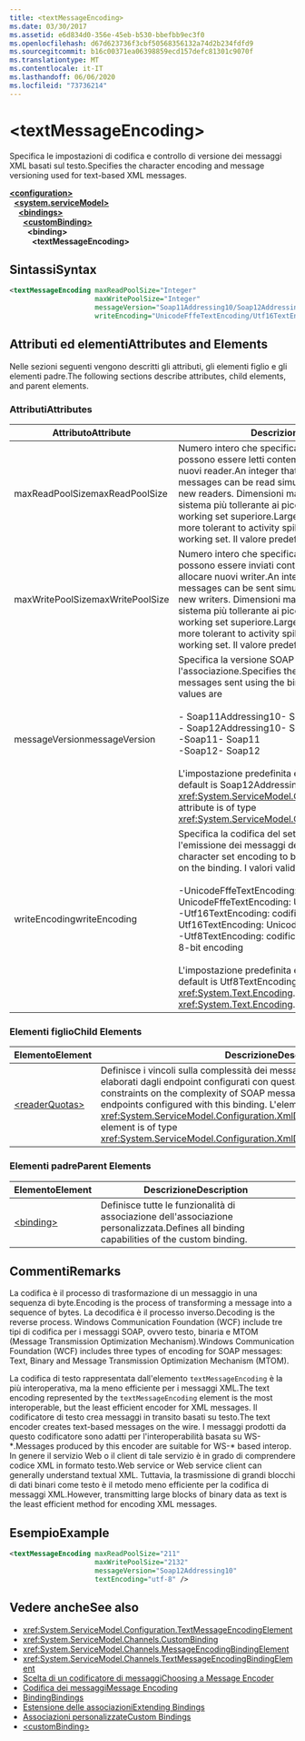 ```yaml
---
title: <textMessageEncoding>
ms.date: 03/30/2017
ms.assetid: e6d834d0-356e-45eb-b530-bbefbb9ec3f0
ms.openlocfilehash: d67d623736f3cbf50568356132a74d2b234fdfd9
ms.sourcegitcommit: b16c00371ea06398859ecd157defc81301c9070f
ms.translationtype: MT
ms.contentlocale: it-IT
ms.lasthandoff: 06/06/2020
ms.locfileid: "73736214"
---
```

# \<textMessageEncoding>
<span data-ttu-id="2e6e3-101">Specifica le impostazioni di codifica e controllo di versione dei messaggi XML basati sul testo.</span><span class="sxs-lookup"><span data-stu-id="2e6e3-101">Specifies the character encoding and message versioning used for text-based XML messages.</span></span>  
  
[**\<configuration>**](../configuration-element.md)\
&nbsp;&nbsp;[**\<system.serviceModel>**](system-servicemodel.md)\
&nbsp;&nbsp;&nbsp;&nbsp;[**\<bindings>**](bindings.md)\
&nbsp;&nbsp;&nbsp;&nbsp;&nbsp;&nbsp;[**\<customBinding>**](custombinding.md)\
&nbsp;&nbsp;&nbsp;&nbsp;&nbsp;&nbsp;&nbsp;&nbsp;**\<binding>**\
&nbsp;&nbsp;&nbsp;&nbsp;&nbsp;&nbsp;&nbsp;&nbsp;&nbsp;&nbsp;**\<textMessageEncoding>**  
  
## <a name="syntax"></a><span data-ttu-id="2e6e3-102">Sintassi</span><span class="sxs-lookup"><span data-stu-id="2e6e3-102">Syntax</span></span>  
  
```xml  
<textMessageEncoding maxReadPoolSize="Integer"
                     maxWritePoolSize="Integer"
                     messageVersion="Soap11Addressing10/Soap12Addressing10"
                     writeEncoding="UnicodeFffeTextEncoding/Utf16TextEncoding/Utf8TextEncoding" />
```  
  
## <a name="attributes-and-elements"></a><span data-ttu-id="2e6e3-103">Attributi ed elementi</span><span class="sxs-lookup"><span data-stu-id="2e6e3-103">Attributes and Elements</span></span>  
 <span data-ttu-id="2e6e3-104">Nelle sezioni seguenti vengono descritti gli attributi, gli elementi figlio e gli elementi padre.</span><span class="sxs-lookup"><span data-stu-id="2e6e3-104">The following sections describe attributes, child elements, and parent elements.</span></span>  
  
### <a name="attributes"></a><span data-ttu-id="2e6e3-105">Attributi</span><span class="sxs-lookup"><span data-stu-id="2e6e3-105">Attributes</span></span>  
  
|<span data-ttu-id="2e6e3-106">Attributo</span><span class="sxs-lookup"><span data-stu-id="2e6e3-106">Attribute</span></span>|<span data-ttu-id="2e6e3-107">Descrizione</span><span class="sxs-lookup"><span data-stu-id="2e6e3-107">Description</span></span>|  
|---------------|-----------------|  
|<span data-ttu-id="2e6e3-108">maxReadPoolSize</span><span class="sxs-lookup"><span data-stu-id="2e6e3-108">maxReadPoolSize</span></span>|<span data-ttu-id="2e6e3-109">Numero intero che specifica il numero di messaggi che possono essere letti contemporaneamente senza allocare nuovi reader.</span><span class="sxs-lookup"><span data-stu-id="2e6e3-109">An integer that specifies how many messages can be read simultaneously without allocating new readers.</span></span> <span data-ttu-id="2e6e3-110">Dimensioni maggiori del pool rendono il sistema più tollerante ai picchi di attività al costo di un working set superiore.</span><span class="sxs-lookup"><span data-stu-id="2e6e3-110">Larger pool sizes make the system more tolerant to activity spikes at the cost of a larger working set.</span></span> <span data-ttu-id="2e6e3-111">Il valore predefinito è 64.</span><span class="sxs-lookup"><span data-stu-id="2e6e3-111">The default is 64.</span></span>|  
|<span data-ttu-id="2e6e3-112">maxWritePoolSize</span><span class="sxs-lookup"><span data-stu-id="2e6e3-112">maxWritePoolSize</span></span>|<span data-ttu-id="2e6e3-113">Numero intero che specifica il numero di messaggi che possono essere inviati contemporaneamente senza allocare nuovi writer.</span><span class="sxs-lookup"><span data-stu-id="2e6e3-113">An integer that specifies how many messages can be sent simultaneously without allocating new writers.</span></span> <span data-ttu-id="2e6e3-114">Dimensioni maggiori del pool rendono il sistema più tollerante ai picchi di attività al costo di un working set superiore.</span><span class="sxs-lookup"><span data-stu-id="2e6e3-114">Larger pool sizes make the system more tolerant to activity spikes at the cost of a larger working set.</span></span> <span data-ttu-id="2e6e3-115">Il valore predefinito è 16.</span><span class="sxs-lookup"><span data-stu-id="2e6e3-115">The default is 16.</span></span>|  
|<span data-ttu-id="2e6e3-116">messageVersion</span><span class="sxs-lookup"><span data-stu-id="2e6e3-116">messageVersion</span></span>|<span data-ttu-id="2e6e3-117">Specifica la versione SOAP dei messaggi inviati usando l'associazione.</span><span class="sxs-lookup"><span data-stu-id="2e6e3-117">Specifies the SOAP version of the messages sent using the binding.</span></span> <span data-ttu-id="2e6e3-118">I valori validi sono:</span><span class="sxs-lookup"><span data-stu-id="2e6e3-118">Valid values are</span></span><br /><br /> <span data-ttu-id="2e6e3-119">- Soap11Addressing10</span><span class="sxs-lookup"><span data-stu-id="2e6e3-119">-   Soap11Addressing10</span></span><br /><span data-ttu-id="2e6e3-120">- Soap12Addressing10</span><span class="sxs-lookup"><span data-stu-id="2e6e3-120">-   Soap12Addressing10</span></span><br /><span data-ttu-id="2e6e3-121">-Soap11</span><span class="sxs-lookup"><span data-stu-id="2e6e3-121">-   Soap11</span></span><br /><span data-ttu-id="2e6e3-122">-Soap12</span><span class="sxs-lookup"><span data-stu-id="2e6e3-122">-  Soap12</span></span><br /><br /><span data-ttu-id="2e6e3-123">L'impostazione predefinita è Soap12Addressing10.</span><span class="sxs-lookup"><span data-stu-id="2e6e3-123">The default is Soap12Addressing10.</span></span> <span data-ttu-id="2e6e3-124">L'attributo è di tipo <xref:System.ServiceModel.Channels.MessageVersion>.</span><span class="sxs-lookup"><span data-stu-id="2e6e3-124">This attribute is of type <xref:System.ServiceModel.Channels.MessageVersion>.</span></span>|  
|<span data-ttu-id="2e6e3-125">writeEncoding</span><span class="sxs-lookup"><span data-stu-id="2e6e3-125">writeEncoding</span></span>|<span data-ttu-id="2e6e3-126">Specifica la codifica del set di caratteri da usare per l'emissione dei messaggi dell'associazione.</span><span class="sxs-lookup"><span data-stu-id="2e6e3-126">Specifies the character set encoding to be used for emitting messages on the binding.</span></span> <span data-ttu-id="2e6e3-127">I valori validi sono:</span><span class="sxs-lookup"><span data-stu-id="2e6e3-127">Valid values are</span></span><br /><br /> <span data-ttu-id="2e6e3-128">-UnicodeFffeTextEncoding: codifica Unicode BigEndian</span><span class="sxs-lookup"><span data-stu-id="2e6e3-128">-   UnicodeFffeTextEncoding: Unicode BigEndian encoding</span></span><br /><span data-ttu-id="2e6e3-129">-Utf16TextEncoding: codifica Unicode</span><span class="sxs-lookup"><span data-stu-id="2e6e3-129">-   Utf16TextEncoding: Unicode encoding</span></span><br /><span data-ttu-id="2e6e3-130">-Utf8TextEncoding: codifica a 8 bit</span><span class="sxs-lookup"><span data-stu-id="2e6e3-130">-   Utf8TextEncoding: 8-bit encoding</span></span><br /><br /> <span data-ttu-id="2e6e3-131">L'impostazione predefinita è Utf8TextEncoding.</span><span class="sxs-lookup"><span data-stu-id="2e6e3-131">The default is Utf8TextEncoding.</span></span> <span data-ttu-id="2e6e3-132">L'attributo è di tipo <xref:System.Text.Encoding>.</span><span class="sxs-lookup"><span data-stu-id="2e6e3-132">This attribute is of type <xref:System.Text.Encoding>.</span></span>|  
  
### <a name="child-elements"></a><span data-ttu-id="2e6e3-133">Elementi figlio</span><span class="sxs-lookup"><span data-stu-id="2e6e3-133">Child Elements</span></span>  
  
|<span data-ttu-id="2e6e3-134">Elemento</span><span class="sxs-lookup"><span data-stu-id="2e6e3-134">Element</span></span>|<span data-ttu-id="2e6e3-135">Descrizione</span><span class="sxs-lookup"><span data-stu-id="2e6e3-135">Description</span></span>|  
|-------------|-----------------|  
|[\<readerQuotas>](https://docs.microsoft.com/previous-versions/dotnet/netframework-4.0/ms731325(v=vs.100))|<span data-ttu-id="2e6e3-136">Definisce i vincoli sulla complessità dei messaggi SOAP che possono essere elaborati dagli endpoint configurati con questa associazione.</span><span class="sxs-lookup"><span data-stu-id="2e6e3-136">Defines the constraints on the complexity of SOAP messages that can be processed by endpoints configured with this binding.</span></span> <span data-ttu-id="2e6e3-137">L'elemento è di tipo <xref:System.ServiceModel.Configuration.XmlDictionaryReaderQuotasElement>.</span><span class="sxs-lookup"><span data-stu-id="2e6e3-137">This element is of type <xref:System.ServiceModel.Configuration.XmlDictionaryReaderQuotasElement>.</span></span>|  
  
### <a name="parent-elements"></a><span data-ttu-id="2e6e3-138">Elementi padre</span><span class="sxs-lookup"><span data-stu-id="2e6e3-138">Parent Elements</span></span>  
  
|<span data-ttu-id="2e6e3-139">Elemento</span><span class="sxs-lookup"><span data-stu-id="2e6e3-139">Element</span></span>|<span data-ttu-id="2e6e3-140">Descrizione</span><span class="sxs-lookup"><span data-stu-id="2e6e3-140">Description</span></span>|  
|-------------|-----------------|  
|[\<binding>](bindings.md)|<span data-ttu-id="2e6e3-141">Definisce tutte le funzionalità di associazione dell'associazione personalizzata.</span><span class="sxs-lookup"><span data-stu-id="2e6e3-141">Defines all binding capabilities of the custom binding.</span></span>|  
  
## <a name="remarks"></a><span data-ttu-id="2e6e3-142">Commenti</span><span class="sxs-lookup"><span data-stu-id="2e6e3-142">Remarks</span></span>  
 <span data-ttu-id="2e6e3-143">La codifica è il processo di trasformazione di un messaggio in una sequenza di byte.</span><span class="sxs-lookup"><span data-stu-id="2e6e3-143">Encoding is the process of transforming a message into a sequence of bytes.</span></span> <span data-ttu-id="2e6e3-144">La decodifica è il processo inverso.</span><span class="sxs-lookup"><span data-stu-id="2e6e3-144">Decoding is the reverse process.</span></span> <span data-ttu-id="2e6e3-145">Windows Communication Foundation (WCF) include tre tipi di codifica per i messaggi SOAP, ovvero testo, binaria e MTOM (Message Transmission Optimization Mechanism).</span><span class="sxs-lookup"><span data-stu-id="2e6e3-145">Windows Communication Foundation (WCF) includes three types of encoding for SOAP messages: Text, Binary and Message Transmission Optimization Mechanism (MTOM).</span></span>  
  
 <span data-ttu-id="2e6e3-146">La codifica di testo rappresentata dall'elemento `textMessageEncoding` è la più interoperativa, ma la meno efficiente per i messaggi XML.</span><span class="sxs-lookup"><span data-stu-id="2e6e3-146">The text encoding represented by the `textMessageEncoding` element is the most interoperable, but the least efficient encoder for XML messages.</span></span>  <span data-ttu-id="2e6e3-147">Il codificatore di testo crea messaggi in transito basati su testo.</span><span class="sxs-lookup"><span data-stu-id="2e6e3-147">The text encoder creates text-based messages on the wire.</span></span> <span data-ttu-id="2e6e3-148">I messaggi prodotti da questo codificatore sono adatti per l'interoperabilità basata su WS-\*.</span><span class="sxs-lookup"><span data-stu-id="2e6e3-148">Messages produced by this encoder are suitable for WS-\* based interop.</span></span> <span data-ttu-id="2e6e3-149">In genere il servizio Web o il client di tale servizio è in grado di comprendere codice XML in formato testo.</span><span class="sxs-lookup"><span data-stu-id="2e6e3-149">Web service or Web service client can generally understand textual XML.</span></span> <span data-ttu-id="2e6e3-150">Tuttavia, la trasmissione di grandi blocchi di dati binari come testo è il metodo meno efficiente per la codifica di messaggi XML.</span><span class="sxs-lookup"><span data-stu-id="2e6e3-150">However, transmitting large blocks of binary data as text is the least efficient method for encoding XML messages.</span></span>  
  
## <a name="example"></a><span data-ttu-id="2e6e3-151">Esempio</span><span class="sxs-lookup"><span data-stu-id="2e6e3-151">Example</span></span>  
  
```xml  
<textMessageEncoding maxReadPoolSize="211"
                     maxWritePoolSize="2132"
                     messageVersion="Soap12Addressing10"
                     textEncoding="utf-8" />
```  
  
## <a name="see-also"></a><span data-ttu-id="2e6e3-152">Vedere anche</span><span class="sxs-lookup"><span data-stu-id="2e6e3-152">See also</span></span>

- <xref:System.ServiceModel.Configuration.TextMessageEncodingElement>
- <xref:System.ServiceModel.Channels.CustomBinding>
- <xref:System.ServiceModel.Channels.MessageEncodingBindingElement>
- <xref:System.ServiceModel.Channels.TextMessageEncodingBindingElement>
- [<span data-ttu-id="2e6e3-153">Scelta di un codificatore di messaggi</span><span class="sxs-lookup"><span data-stu-id="2e6e3-153">Choosing a Message Encoder</span></span>](../../../wcf/feature-details/choosing-a-message-encoder.md)
- [<span data-ttu-id="2e6e3-154">Codifica dei messaggi</span><span class="sxs-lookup"><span data-stu-id="2e6e3-154">Message Encoding</span></span>](message-encoding.md)
- [<span data-ttu-id="2e6e3-155">Binding</span><span class="sxs-lookup"><span data-stu-id="2e6e3-155">Bindings</span></span>](../../../wcf/bindings.md)
- [<span data-ttu-id="2e6e3-156">Estensione delle associazioni</span><span class="sxs-lookup"><span data-stu-id="2e6e3-156">Extending Bindings</span></span>](../../../wcf/extending/extending-bindings.md)
- [<span data-ttu-id="2e6e3-157">Associazioni personalizzate</span><span class="sxs-lookup"><span data-stu-id="2e6e3-157">Custom Bindings</span></span>](../../../wcf/extending/custom-bindings.md)
- [\<customBinding>](custombinding.md)
